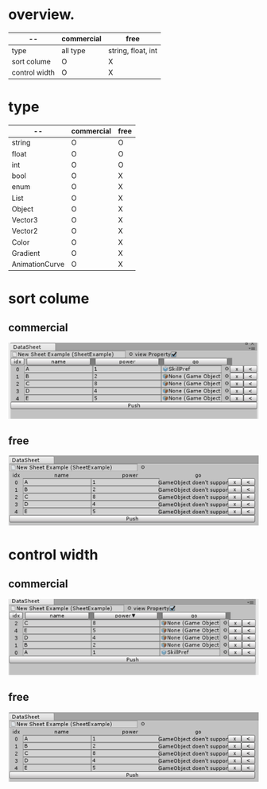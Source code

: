 
# overview.

--|commercial | free
--|-----------|-----
type|all type| string, float, int
sort colume | O | X
control width | O | X


# type

--|commercial | free
--|-----------|-----
string| O | O
float | O | O
int | O | O
bool | O | X
enum | O | X  
List | O | X
Object | O | X
Vector3| O | X
Vector2| O | X
Color| O | X
Gradient| O | X
AnimationCurve| O | X

# sort colume

## commercial
![so](Resources/sort2.gif)

## free
![free](Resources/free.png)

# control width 

## commercial
![so](Resources/width2.gif)

## free
![free](Resources/free.png)
